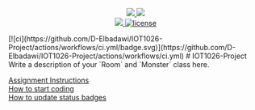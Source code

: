 <p align="center">
	<a href="https://github.com/D-Elbadawi/IOT1026-Project/actions/workflows/ci.yml">
    <img src="https://github.com/D-Elbadawi/IOT1026-Project/actions/workflows/ci.yml/badge.svg"/>
    </a>
	<a href="https://github.com/D-Elbadawi/IOT1026-Project/actions/workflows/formatting.yml">
    <img src="https://github.com/D-Elbadawi/IOT1026-Project/actions/workflows/formatting.yml/badge.svg"/>
	<br/>
    <a href="https://codecov.io/gh/D-Elbadawi/IOT1026-Project" > 
    <img src="https://codecov.io/gh/D-Elbadawi/IOT1026-Project/branch/main/graph/badge.svg?token=JS0857X5JD"/> 
	<img title="MIT License" alt="license" src="https://img.shields.io/badge/license-MIT-informational?style=flat-square">	
    </a>
</p>
[![ci](https://github.com/D-Elbadawi/IOT1026-Project/actions/workflows/ci.yml/badge.svg)](https://github.com/D-Elbadawi/IOT1026-Project/actions/workflows/ci.yml)
# IOT1026-Project
Write a description of your `Room` and `Monster` class here.

[Assignment Instructions](docs/instructions.md)  
[How to start coding](docs/how-to-use.md)  
[How to update status badges](docs/how-to-update-badges.md)

